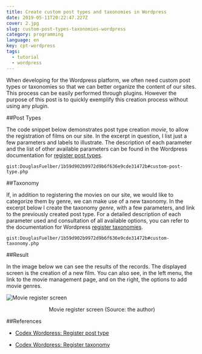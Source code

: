 ```yaml
---
title: Create custom post types and taxonomies in Wordpress
date: 2019-05-11T20:22:47.227Z
cover: 2.jpg
slug: custom-post-types-taxonomies-wordpress
category: programming
language: en
key: cpt-wordpress
tags:
  - tutorial
  - wordpress
---
```


When developing for the Wordpress platform, we often need custom post types or taxonomies so that we can better organize the content of our sites. This process can be easily performed through plugins. However the purpose of this post is to quickly exemplify this creation process without using any plugin.

##Post Types

The code snippet below demonstrates post type creation *movie*, to allow the registration of films on our site. In the excerpt in question, I list just a few parameters and labels to illustrate. The description of each parameter and the list of other available parameters can be found in the Wordpress documentation for <a href="https://codex.wordpress.org/Function_Reference/register_post_type" target="_blank" rel="noreferrer">register post types</a>.

`gist:DouglasFuelber/1b59d902b9972d9b6f636e9cde31472b#custom-post-type.php`

##Taxonomy

If, in addition to registering the movies on our site, we would like to categorize them by genre, we can make use of a new taxonomy. In the excerpt below I create the taxonomy *genre*, with a few parameters, and link to the previously created post type. For a detailed description of each parameter used and consultation of all available options, you can refer to the documentation for Wordpress <a href="https://codex.wordpress.org/Function_Reference/register_taxonomy" target="_blank" rel="noreferrer">register taxonomies</a>.

`gist:DouglasFuelber/1b59d902b9972d9b6f636e9cde31472b#custom-taxonomy.php`

##Result

In the image below we can see the results of the records. The displayed screen is the creation of a new film. You can also see, in the left menu, the link to the movie management page, and on the right, the options to add movie genres.

![Movie register screen](/assets/custom-post-type.png "Movie register screen")
<center>Movie register screen (Source: the author)</center>

##References

- <a href="https://codex.wordpress.org/Function_Reference/register_post_type" target="_blank" rel="noreferrer">Codex Wordpress: Register post type</a>

- <a href="https://codex.wordpress.org/Function_Reference/register_taxonomy" target="_blank" rel="noreferrer">Codex Wordpress: Register taxonomy</a>